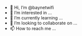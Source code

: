 - 👋 Hi, I’m @baynetwifi
- 👀 I’m interested in ...
- 🌱 I’m currently learning ...
- 💞️ I’m looking to collaborate on ...
- 📫 How to reach me ...

<!---
baynetwifi/baynetwifi is a ✨ special ✨ repository because its `README.md` (this file) appears on your GitHub profile.
You can click the Preview link to take a look at your changes.
--->
